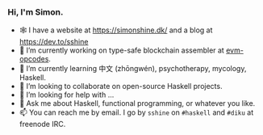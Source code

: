 ### Hi, I'm Simon.

- 🕸 I have a website at https://simonshine.dk/ and a blog at https://dev.to/sshine
- 🔭 I’m currently working on type-safe blockchain assembler at [evm-opcodes](https://github.com/sshine/evm-opcodes/).
- 🌱 I’m currently learning 中文 (zhōngwén), psychotherapy, mycology, Haskell.
- 👯 I’m looking to collaborate on open-source Haskell projects.
- 🤔 I’m looking for help with ...
- 💬 Ask me about Haskell, functional programming, or whatever you like.
- 📫 You can reach me by email. I go by `sshine` on `#haskell` and `#diku` at freenode IRC.
